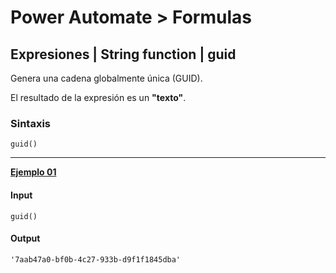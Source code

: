 # **Power Automate > Formulas**

## **Expresiones | String function | guid**

Genera una cadena globalmente única (GUID).

El resultado de la expresión es un **"texto"**.

### Sintaxis

```
guid()
```

----

**<u>Ejemplo 01</u>**

#### **Input**

```
guid()
```

#### **Output**

```
'7aab47a0-bf0b-4c27-933b-d9f1f1845dba'
```